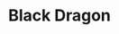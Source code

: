 ---
title: Black Dragon
layout: deck
era: 2016
description: 1st Place 2016 World Championships - Juniors - Shuntu Sadahiro
achievements:
  - position: 1st
    competition: World Championships 2016
    division: Juniors
    player: Shuntu Sadahiro
links:
  - href: https://bulbapedia.bulbagarden.net/wiki/Black_Dragon_(TCG)
    title: Bulbapedia
cards:
  pokemon:
    - name: Darkrai EX
      set: BKP
      number: 74
      quantity: 2
    - name: Giratina EX
      set: AOR
      number: 57
      quantity: 2
    - name: Shaymin EX
      set: ROS
      number: 77
      quantity: 2
    - name: Hoopa EX
      set: AOR
      number: 36
      quantity: 1
    - name: Yveltal
      set: XY
      number: 78
      quantity: 2
    - name: Garbodor
      set: BKP
      number: 57
      quantity: 2
    - name: Trubbish
      set: BKP
      number: 56
      quantity: 2
  trainers:
    - name: Professor Sycamore
      set: XY
      number: 122
      quantity: 4
    - name: N
      set: FCO
      number: 105
      quantity: 2
    - name: Lysandre
      set: FLF
      number: 90
      quantity: 2
    - name: Xerosic
      set: PHF
      number: 110
      quantity: 1
    - name: Pokémon Ranger
      set: STS
      number: 104
      quantity: 1
    - name: AZ
      set: PHF
      number: 91
      quantity: 1
    - name: Ultra Ball
      set: FLF
      number: 99
      quantity: 4
    - name: Max Elixir
      set: BKP
      number: 102
      quantity: 4
    - name: VS Seeker
      set: PHF
      number: 109
      quantity: 4
    - name: Trainers' Mail
      set: ROS
      number: 92
      quantity: 2
    - name: Super Rod
      set: BKT
      number: 149
      quantity: 1
    - name: Fighting Fury Belt
      set: BKP
      number: 99
      quantity: 3
    - name: Float Stone
      set: BKT
      number: 137
      quantity: 3
    - name: Parallel City
      set: BKT
      number: 145
      quantity: 1
    - name: Reverse Valley
      set: BKP
      number: 110
      quantity: 1
  energy:
    - name: Darkness Energy
      set: XY
      number: 138
      quantity: 10
    - name: Double Dragon Energy
      set: ROS
      number: 97
      quantity: 3
---